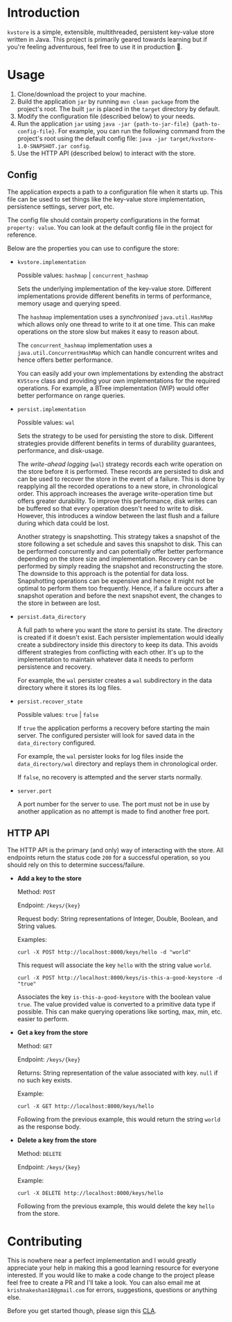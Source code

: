 # Introduction
`kvstore` is a simple, extensible, multithreaded, persistent key-value store written in Java. This project is primarily geared towards learning but if you're feeling adventurous, feel free to use it in production :full_moon_with_face:.

# Usage
1. Clone/download the project to your machine.
2. Build the application `jar` by running `mvn clean package` from the project's root. The built `jar` is placed in the `target` directory by default.
3. Modify the configuration file (described below) to your needs.
4. Run the application `jar` using `java -jar {path-to-jar-file} {path-to-config-file}`. For example, you can run the following command from the project's root using the default config file: `java -jar target/kvstore-1.0-SNAPSHOT.jar config`.
5. Use the HTTP API (described below) to interact with the store.

## Config
The application expects a path to a configuration file when it starts up. This file can be used to set things like the key-value store implementation, persistence settings, server port, etc.

The config file should contain property configurations in the format `property: value`. You can look at the default config file in the project for reference.

Below are the properties you can use to configure the store:

- `kvstore.implementation`
    
    Possible values: `hashmap` | `concurrent_hashmap`

    Sets the underlying implementation of the key-value store. Different implementations provide different benefits in terms of performance, memory usage and querying speed. 
    
    The `hashmap` implementation uses a _synchronised_ `java.util.HashMap` which allows only one thread to write to it at one time. This can make operations on the store slow but makes it easy to reason about.
    
    The `concurrent_hashmap` implementation uses a `java.util.ConcurrentHashMap` which can handle concurrent writes and hence offers better performance.

    You can easily add your own implementations by extending the abstract `KVStore` class and providing your own implementations for the required operations. For example, a BTree implementation (WIP) would offer better performance on range queries.

- `persist.implementation`
    
    Possible values: `wal`

    Sets the strategy to be used for persisting the store to disk. Different strategies provide different benefits in terms of durability guarantees, performance, and disk-usage.

    The _write-ahead logging_ (`wal`) strategy records each write operation on the store before it is performed. These records are persisted to disk and can be used to recover the store in the event of a failure.
    This is done by reapplying all the recorded operations to a new store, in chronological order. This approach increases the average write-operation time but offers greater durability.
    To improve this performance, disk writes can be buffered so that every operation doesn't need to write to disk. However, this introduces a window between the last flush and a failure during which data could be lost.

    Another strategy is snapshotting. This strategy takes a snapshot of the store following a set schedule and saves this snapshot to disk. This can be performed concurrently and can potentially offer better performance depending on the store size and implementation.
    Recovery can be performed by simply reading the snapshot and reconstructing the store. The downside to this approach is the potential for data loss. Snapshotting operations can be expensive and hence it might not be optimal to perform them too frequently.
    Hence, if a failure occurs after a snapshot operation and before the next snapshot event, the changes to the store in between are lost.

- `persist.data_directory`

    A full path to where you want the store to persist its state. The directory is created if it doesn't exist.
    Each persister implementation would ideally create a subdirectory inside this directory to keep its data. This avoids different strategies from conflicting with each other. It's up to the implementation to maintain whatever data it needs to perform persistence and recovery.

    For example, the `wal` persister creates a `wal` subdirectory in the data directory where it stores its log files.

- `persist.recover_state`

    Possible values: `true` | `false`

    If `true` the application performs a recovery before starting the main server. The configured persister will look for saved data in the `data_directory` configured.
    
    For example, the `wal` persister looks for log files inside the `data_directory/wal` directory and replays them in chronological order.

    If `false`, no recovery is attempted and the server starts normally.

- `server.port`

    A port number for the server to use. The port must not be in use by another application as no attempt is made to find another free port.

## HTTP API

The HTTP API is the primary (and only) way of interacting with the store. All endpoints return the status code `200` for a successful operation, so you should rely on this to determine success/failure.

- **Add a key to the store**

    Method: `POST`
    
    Endpoint: `/keys/{key}`

    Request body: String representations of Integer, Double, Boolean, and String values.

    Examples:
    
    `curl -X POST http://localhost:8000/keys/hello -d "world"`

    This request will associate the key `hello` with the string value `world`.

    `curl -X POST http://localhost:8000/keys/is-this-a-good-keystore -d "true"`

    Associates the key `is-this-a-good-keystore` with the boolean value `true`. The value provided value is converted to a primitive data type if possible. This can make querying operations like sorting, max, min, etc. easier to perform.

- **Get a key from the store**

    Method: `GET`

    Endpoint: `/keys/{key}`

    Returns: String representation of the value associated with key. `null` if no such key exists.

    Example:

    `curl -X GET http://localhost:8000/keys/hello`

    Following from the previous example, this would return the string `world` as the response body.

- **Delete a key from the store**

    Method: `DELETE`

    Endpoint: `/keys/{key}`

    Example:

    `curl -X DELETE http://localhost:8000/keys/hello`

    Following from the previous example, this would delete the key `hello` from the store.

# Contributing

This is nowhere near a perfect implementation and I would greatly appreciate your help in making this a good learning resource for everyone interested. If you would like to make a code change to the project please feel free to create a PR and I'll take a look. You can also email me at `krishnakeshan18@gmail.com` for errors, suggestions, questions or anything else.

Before you get started though, please sign this [CLA](https://www.youtube.com/watch?v=dQw4w9WgXcQ).
 
